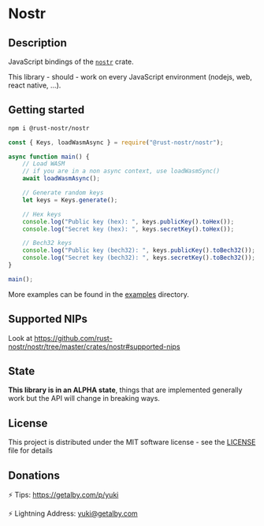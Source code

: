 # Nostr
	
## Description

JavaScript bindings of the [`nostr`](https://crates.io/crates/nostr) crate.

This library - should - work on every JavaScript environment (nodejs, web, react native, ...).

## Getting started

```sh
npm i @rust-nostr/nostr
```
    
```javascript
const { Keys, loadWasmAsync } = require("@rust-nostr/nostr");

async function main() {
    // Load WASM 
    // if you are in a non async context, use loadWasmSync()
    await loadWasmAsync();

    // Generate random keys
    let keys = Keys.generate();

    // Hex keys
    console.log("Public key (hex): ", keys.publicKey().toHex());
    console.log("Secret key (hex): ", keys.secretKey().toHex());

    // Bech32 keys
    console.log("Public key (bech32): ", keys.publicKey().toBech32());
    console.log("Secret key (bech32): ", keys.secretKey().toBech32());
}

main();
```

More examples can be found in the [examples](https://github.com/rust-nostr/nostr/tree/master/bindings/nostr-js/examples) directory.

## Supported NIPs

Look at <https://github.com/rust-nostr/nostr/tree/master/crates/nostr#supported-nips>

## State

**This library is in an ALPHA state**, things that are implemented generally work but the API will change in breaking ways.

## License

This project is distributed under the MIT software license - see the [LICENSE](https://github.com/rust-nostr/nostr/blob/master/LICENSE) file for details

## Donations

⚡ Tips: <https://getalby.com/p/yuki>

⚡ Lightning Address: yuki@getalby.com
